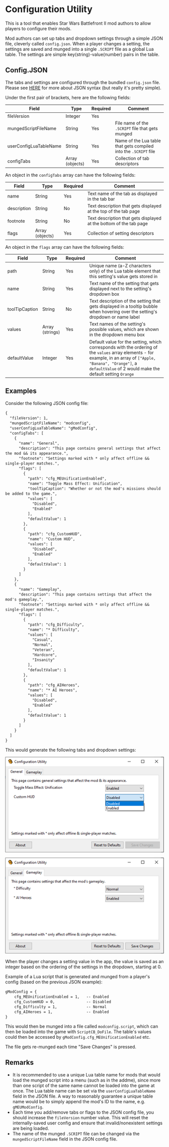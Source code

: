 # Configuration Utility

This is a tool that enables Star Wars Battlefront II mod authors to allow players to configure their mods.

Mod authors can set up tabs and dropdown settings through a simple JSON file, cleverly called `config.json`. When a player changes a setting, the settings are saved and munged into a single `.SCRIPT` file as a global Lua table. The settings are simple key(string)-value(number) pairs in the table.

## Config.JSON

The tabs and settings are configured through the bundled `config.json` file. Please see [HERE](https://cheatography.com/gaston/cheat-sheets/json/ "JSON cheat sheet") for more about JSON syntax (but really it's pretty simple).

Under the first pair of brackets, here are the following fields:

| Field | Type | Required | Comment |  
|---|---|---|---|  
| fileVersion | Integer | Yes |  | 
| mungedScriptFileName | String | Yes | File name of the `.SCRIPT` file that gets munged |  
| userConfigLuaTableName | String | Yes | Name of the Lua table that gets compiled into the `.SCRIPT` file |  
| configTabs | Array (objects) | Yes | Collection of tab descriptors |  

An object in the `configTabs` array can have the following fields:

| Field | Type | Required | Comment |  
|---|---|---|---|  
| name | String | Yes | Text name of the tab as displayed in the tab bar |  
| description | String | No | Text description that gets displayed at the top of the tab page |  
| footnote | String | No | Text description that gets displayed at the bottom of the tab page |  
| flags | Array (objects) | Yes | Collection of setting descriptors |  

An object in the `flags` array can have the following fields:

| Field | Type | Required | Comment |  
|---|---|---|---|  
| path | String | Yes | Unique name (a-Z characters only) of the Lua table element that this setting's value gets stored in |  
| name | String | Yes | Text name of the setting that gets displayed next to the setting's dropdown box |  
| toolTipCaption | String | No | Text description of the setting that gets displayed in a tooltip bubble when hovering over the setting's dropdown or name label |  
| values | Array (strings) | Yes | Text names of the setting's possible values, which are shown in the dropdown menu box |  
| defaultValue | Integer | Yes | Default value for the setting, which corresponds with the ordering of the `values` array elements - for example, in an array of `["Apple, "Banana", "Orange"]`, a `defaultValue` of 2 would make the default setting `Orange` |  

## Examples

Consider the following JSON config file:

	{
	  "fileVersion": 1,
	  "mungedScriptFileName": "modconfig",
	  "userConfigLuaTableName": "gModConfig",
	  "configTabs": [
		{
		  "name": "General",
		  "description": "This page contains general settings that affect the mod && its appearance.",
		  "footnote": "Settings marked with * only affect offline && single-player matches.",
		  "flags": [
			{
			  "path": "cfg_MEUnificationEnabled",
			  "name": "Toggle Mass Effect: Unification",
			  "toolTipCaption": "Whether or not the mod's missions should be added to the game.",
			  "values": [
				"Disabled",
				"Enabled"
			  ],
			  "defaultValue": 1
			},
			{
			  "path": "cfg_CustomHUD",
			  "name": "Custom HUD",
			  "values": [
				"Disabled",
				"Enabled"
			  ],
			  "defaultValue": 1
			}
		  ]
		},
		{
		  "name": "Gameplay",
		  "description": "This page contains settings that affect the mod's gameplay.",
		  "footnote": "Settings marked with * only affect offline && single-player matches.",
		  "flags": [
			{
			  "path": "cfg_Difficulty",
			  "name": "* Difficulty",
			  "values": [
				"Casual",
				"Normal",
				"Veteran",
				"Hardcore",
				"Insanity"
			  ],
			  "defaultValue": 1
			},
			{
			  "path": "cfg_AIHeroes",
			  "name": "* AI Heroes",
			  "values": [
				"Disabled",
				"Enabled"
			  ],
			  "defaultValue": 1
			}
		  ]
		}
	  ]
	}

This would generate the following tabs and dropdown settings:

![Generated settings example](Images/generated-settings-1.png)

![Generated settings example](Images/generated-settings-2.png)

When the player changes a setting value in the app, the value is saved as an integer based on the ordering of the settings in the dropdown, starting at 0.

Example of a Lua script that is generated and munged from a player's config (based on the previous JSON example):

    gModConfig = {
		cfg_MEUnificationEnabled = 1,	-- Enabled
		cfg_CustomHUD = 0,				-- Disabled
		cfg_Difficulty = 1,				-- Normal
		cfg_AIHeroes = 1,				-- Enabled
	}

This would then be munged into a file called `modconfig.script`, which can then be loaded into the game with `ScriptCB_DoFile`. The table's values could then be accessed by `gModConfig.cfg_MEUnificationEnabled` etc.

The file gets re-munged each time "Save Changes" is pressed.

## Remarks

* It is recommended to use a unique Lua table name for mods that would load the munged script into a menu (such as in the addme), since more than one script of the same name cannot be loaded into the game at once. The Lua table name can be set via the `userConfigLuaTableName` field in the JSON file. A way to reasonably guarantee a unique table name would be to simply append the mod's ID to the name, e.g. `gMEUModConfig`.
* Each time you add/remove tabs or flags to the JSON config file, you should increase the `fileVersion` number value. This will reset the internally-saved user config and ensure that invalid/nonexistent settings are being loaded.
* The name of the munged `.SCRIPT` file can be changed via the `mungedScriptFileName` field in the JSON config file.